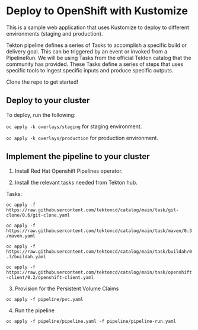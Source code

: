 # Deploy to OpenShift with Kustomize

This is a sample web application that uses Kustomize to deploy to different environments (staging and production).

Tekton pipeline defines a series of Tasks to accomplish a specific build or delivery goal. This can be triggered by an event or invoked from a PipelineRun.
We will be using Tasks from the official Tekton catalog that the community has provided.
These Tasks define a series of steps that uses specific tools to ingest specific inputs and produce specific outputs.

Clone the repo to get started!

## Deploy to your cluster

To deploy, run the following:

`oc apply -k overlays/staging` for staging environment.

`oc apply -k overlays/production` for production environment.

## Implement the pipeline to your cluster

1. Install Red Hat Openshift Pipelines operator.

2. Install the relevant tasks needed from Tekton hub.

Tasks:

`oc apply -f https://raw.githubusercontent.com/tektoncd/catalog/main/task/git-clone/0.6/git-clone.yaml`

`oc apply -f https://raw.githubusercontent.com/tektoncd/catalog/main/task/maven/0.3/maven.yaml`

`oc apply -f https://raw.githubusercontent.com/tektoncd/catalog/main/task/buildah/0.7/buildah.yaml`

`oc apply -f https://raw.githubusercontent.com/tektoncd/catalog/main/task/openshift-client/0.2/openshift-client.yaml`

3. Provision for the Persistent Volume Claims

`oc apply -f pipeline/pvc.yaml`

4. Run the pipeline

`oc apply -f pipeline/pipeline.yaml -f pipeline/pipeline-run.yaml`

